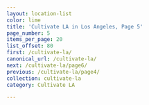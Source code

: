 ```yaml
---
layout: location-list
color: lime
title: 'Cultivate LA in Los Angeles, Page 5'
page_number: 5
items_per_page: 20
list_offset: 80
first: /cultivate-la/
canonical_url: /cultivate-la/
next: /cultivate-la/page6/
previous: /cultivate-la/page4/
collection: cultivate-la
category: Cultivate LA

---
```

